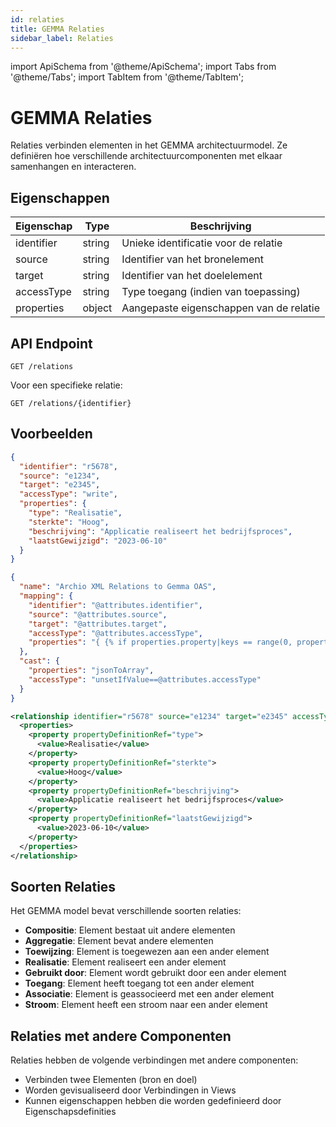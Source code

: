 ```yaml
---
id: relaties
title: GEMMA Relaties
sidebar_label: Relaties
---
```


import ApiSchema from '@theme/ApiSchema';
import Tabs from '@theme/Tabs';
import TabItem from '@theme/TabItem';

# GEMMA Relaties

Relaties verbinden elementen in het GEMMA architectuurmodel. Ze definiëren hoe verschillende architectuurcomponenten met elkaar samenhangen en interacteren.

## Eigenschappen

| Eigenschap | Type | Beschrijving |
|------------|------|-------------|
| identifier | string | Unieke identificatie voor de relatie |
| source | string | Identifier van het bronelement |
| target | string | Identifier van het doelelement |
| accessType | string | Type toegang (indien van toepassing) |
| properties | object | Aangepaste eigenschappen van de relatie |

## API Endpoint

```
GET /relations
```

Voor een specifieke relatie:

```
GET /relations/{identifier}
```

## Voorbeelden

<Tabs>
  <TabItem value="json" label="JSON Voorbeeld" default>

```json
{
  "identifier": "r5678",
  "source": "e1234",
  "target": "e2345",
  "accessType": "write",
  "properties": {
    "type": "Realisatie",
    "sterkte": "Hoog",
    "beschrijving": "Applicatie realiseert het bedrijfsproces",
    "laatstGewijzigd": "2023-06-10"
  }
}
```

  </TabItem>
  <TabItem value="mapping" label="Mapping Configuratie">

```json
{
  "name": "Archio XML Relations to Gemma OAS",
  "mapping": {
    "identifier": "@attributes.identifier",
    "source": "@attributes.source",
    "target": "@attributes.target",
    "accessType": "@attributes.accessType",
    "properties": "{ {% if properties.property|keys == range(0, properties.property|length-1) %}{% for property in properties.property %}\"{{ property['@attributes'].propertyDefinitionRef }}\": \"{{ property.value }}\"{% if not loop.last %},{% endif %}{% endfor %}{%else%}{%set property = properties.property %}\"{{ property['@attributes'].propertyDefinitionRef }}\": \"{{ property.value }}\"{%endif%} }"
  },
  "cast": {
    "properties": "jsonToArray",
    "accessType": "unsetIfValue==@attributes.accessType"
  }
}
```

  </TabItem>
  <TabItem value="xml" label="XML Input Voorbeeld">

```xml
<relationship identifier="r5678" source="e1234" target="e2345" accessType="write" xsi:type="RealizationRelationship">
  <properties>
    <property propertyDefinitionRef="type">
      <value>Realisatie</value>
    </property>
    <property propertyDefinitionRef="sterkte">
      <value>Hoog</value>
    </property>
    <property propertyDefinitionRef="beschrijving">
      <value>Applicatie realiseert het bedrijfsproces</value>
    </property>
    <property propertyDefinitionRef="laatstGewijzigd">
      <value>2023-06-10</value>
    </property>
  </properties>
</relationship>
```

  </TabItem>
</Tabs>

## Soorten Relaties

Het GEMMA model bevat verschillende soorten relaties:

- **Compositie**: Element bestaat uit andere elementen
- **Aggregatie**: Element bevat andere elementen
- **Toewijzing**: Element is toegewezen aan een ander element
- **Realisatie**: Element realiseert een ander element
- **Gebruikt door**: Element wordt gebruikt door een ander element
- **Toegang**: Element heeft toegang tot een ander element
- **Associatie**: Element is geassocieerd met een ander element
- **Stroom**: Element heeft een stroom naar een ander element

## Relaties met andere Componenten

Relaties hebben de volgende verbindingen met andere componenten:

- Verbinden twee Elementen (bron en doel)
- Worden gevisualiseerd door Verbindingen in Views
- Kunnen eigenschappen hebben die worden gedefinieerd door Eigenschapsdefinities 